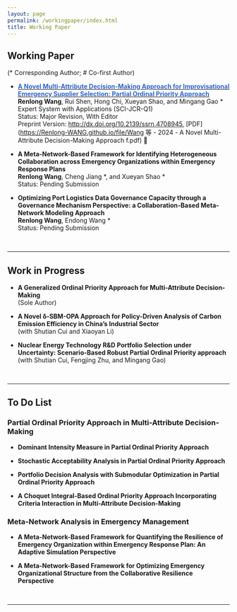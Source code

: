 ```yaml
---
layout: page
permalink: /workingpaper/index.html
title: Working Paper
---
```




## Working Paper
(* Corresponding Author; # Co-first Author)
<br>

- **[<font color='#3366CC'>A Novel Multi-Attribute Decision-Making Approach for Improvisational Emergency Supplier Selection: Partial Ordinal Priority Approach</font>](http://dx.doi.org/10.2139/ssrn.4708945)** <br>**Renlong Wang**, Rui Shen, Hong Chi, Xueyan Shao, and Mingang Gao *<br>Expert System with Applications (SCI-JCR-Q1) <br>Status: Major Revision, With Editor <br>Preprint Version: http://dx.doi.org/10.2139/ssrn.4708945, [PDF](https://Renlong-WANG.github.io/file/Wang 等 - 2024 - A Novel Multi-Attribute Decision-Making Approach f.pdf) 🔗

- **A Meta-Network-Based Framework for Identifying Heterogeneous Collaboration across Emergency Organizations within Emergency Response Plans** <br>**Renlong Wang**, Cheng Jiang *, and Xueyan Shao * <br>Status: Pending Submission

- **Optimizing Port Logistics Data Governance Capacity through a Governance Mechanism Perspective: a Collaboration-Based Meta-Network Modeling Approach** <br>**Renlong Wang**, Endong Wang * <br>Status: Pending Submission

  <br>

---

## Work in Progress

- **A Generalized Ordinal Priority Approach for Multi-Attribute Decision-Making** <br> (Sole Author)

- **A Novel δ-SBM-OPA Approach for Policy-Driven Analysis of Carbon Emission Efficiency in China’s Industrial Sector** <br> (with Shutian Cui and Xiaoyan Li)

- **Nuclear Energy Technology R&D Portfolio Selection under Uncertainty: Scenario-Based Robust Partial Ordinal Priority approach** <br> (with Shutian Cui, Fengjing Zhu, and Mingang Gao)

  <br>

---

## To Do List

### Partial Ordinal Priority Approach in Multi-Attribute Decision-Making

- **Dominant Intensity Measure in Partial Ordinal Priority Approach** <br>

- **Stochastic Acceptability Analysis in Partial Ordinal Priority Approach**<br>

- **Portfolio Decision Analysis with Submodular Optimization in Partial Ordinal Priority Approach** <br>

- **A Choquet Integral-Based Ordinal Priority Approach Incorporating Criteria Interaction in Multi-Attribute Decision-Making** <br>

### Meta-Network Analysis in Emergency Management

- **A Meta-Network-Based Framework for Quantifying the Resilience of Emergency Organization within Emergency Response Plan: An Adaptive Simulation Perspective** <br>

- **A Meta-Network-Based Framework for Optimizing Emergency Organizational Structure from the Collaborative Resilience Perspective** <br>

  <br>

---
